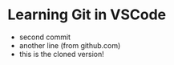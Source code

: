 # Learning Git in VSCode
- second commit
- another line (from github.com)
- this is the cloned version!
